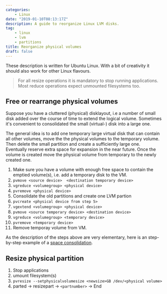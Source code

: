 ```yaml
---
categories:
    - Linux
date: "2019-01-10T08:13:17Z"
description: A guide to reorganize Linux LVM disks.
tag: 
    - linux
    - lvm
    - partitions
title: Reorganize physical volumes
draft: false
---
```


These description is written for Ubuntu Linux. With a bit of creativity it should also work for other Linux flavours.
<!--more-->
> For all resize operations it is mandatory to stop running applications. Most reduce operations expect unmounted filesystems too.

## Free or rearrange physical volumes

Suppose you have a cluttered (physical) disklayout, i.e a number of small disk added over the course of time to extend the logical volume. Sometimes it's convenient to consolidated the small (virtual-) disk into a large one.

The general idea is to add one temporary large virtual disk that can contain all other volumes, move the the physical volumes to the temporary volume. Then delete the small partition and create a sufficiently large one. Eventually reserve extra space for expansion in the near future. Once the volume is created move the physical volume from temporary to the newly created one.

1. Make sure you have a volume with enough free space to contain the emptied volume(s), i.e. add a temporary disk to the VM.
1. `pvmove <source device>  <destination temporary device>`
1. `vgreduce <volumegroup> <physical device>`
1. `pvremove <physical device>`
1. Consolidate the old partitions and create one LVM partion
1. `pvcreate <physical device from step 5>`
1. `vgextend <volumegroup> <physical device>`
1. `pvmove <source temporary device> <destination device>`
1. `vgreduce <volumegroup> <temporary device>`
1. `pvremove <temporary device>`
1. Remove temporay volume from VM.

As the description of the steps above are very elementary, here is an step-by-step example of a [space consolidation](/pages/reorg-example/).

## Resize physical partition

1. Stop applications
1. umount filesystem(s)
1. `pvresize --setphysicalvolumesize <newsize>GB /dev/<physical volume>`
1. parted → resizepart → `<partnumber>` → End
